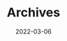 ---
title: "Archives"
date: 2022-03-06
layout: "archives"
slug: "archives"
draft : false
menu:
    main:
        weight: 2
        params: 
            icon: archives
---